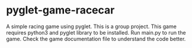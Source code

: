 # pyglet-game-racecar
A simple racing game using pyglet. This is a group project. This game requires python3 and pyglet library to be installed. Run main.py to run the game. Check the game documentation file to understand the code better.

